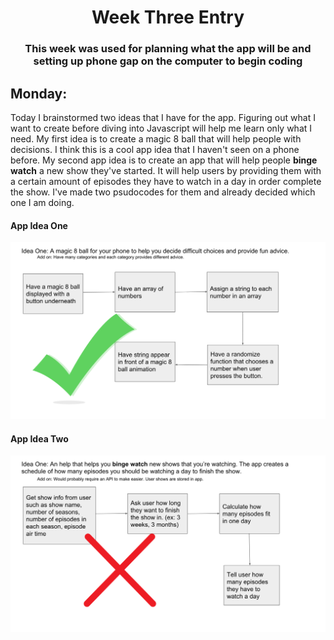 # <center>Week Three Entry</center>
### <center>This week was used for planning what the app will be and setting up phone gap on the computer to begin coding</center>
## Monday:
Today I brainstormed two ideas that I have for the app. Figuring out what I want to create before diving into Javascript will help me learn only what I need. My first idea is to create a magic 8 ball that will help people with decisions. I think this is a cool app idea that I haven't seen on a phone before. My second app idea is to create an app that will help people **binge watch** a new show they've started. It will help users by providing them with a certain amount of episodes they have to watch in a day in order complete the show. I've made two psudocodes for them and already decided which one I am doing.
#### App Idea One
![](/images/8BallPlan.png)
#### App Idea Two
![](/images/BingeWatchPlan.png)

